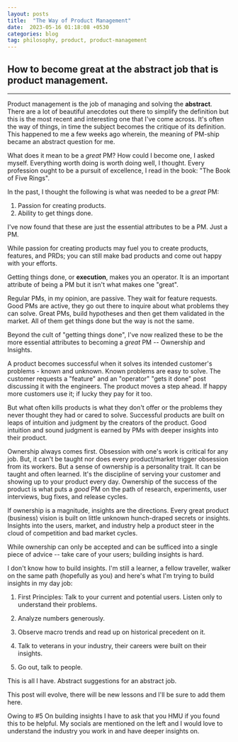 ```yaml
---
layout: posts
title:  "The Way of Product Management"
date:  2023-05-16 01:18:08 +0530
categories: blog
tag: philosophy, product, product-management
---
```

## How to become great at the abstract job that is product management.
---
Product management is the job of managing and solving the **abstract**. There are a lot of beautiful anecdotes out there to simplify the definition but this is the most recent and interesting one that I've come across. It's often the way of things, in time the subject becomes the critique of its definition. This happened to me a few weeks ago wherein, the meaning of PM-ship became an abstract question for me. 

What does it mean to be a *great* PM? How could I become one, I asked myself. Everything worth doing is worth doing well, I thought. Every profession ought to be a pursuit of excellence, I read in the book: "The Book of Five Rings".

In the past, I thought the following is what was needed to be a *great* PM:
1. Passion for creating products.
2. Ability to get things done.

I've now found that these are just the essential attributes to be a PM. Just a PM.

While passion for creating products may fuel you to create products, features, and PRDs; you can still make bad products and come out happy with your efforts.

Getting things done, or **execution**, makes you an operator. It is an important attribute of being a PM but it isn't what makes one "great". 

Regular PMs, in my opinion, are passive. They wait for feature requests. Good PMs are active, they go out there to inquire about what problems they can solve. Great PMs, build hypotheses and then get them validated in the market. All of them get things done but the way is not the same.

Beyond the cult of "getting things done", I've now realized these to be the more essential attributes to becoming a *great* PM -- Ownership and Insights.

A product becomes successful when it solves its intended customer's problems - known and unknown. Known problems are easy to solve. The customer requests a "feature" and an "operator" "gets it done" post discussing it with the engineers. The product moves a step ahead. If happy more customers use it; if lucky they pay for it too.

But what often kills products is what they don't offer or the problems they never thought they had or cared to solve. Successful products are built on leaps of intuition and judgment by the creators of the product. Good intuition and sound judgment is earned by PMs with deeper insights into their product.

Ownership always comes first. Obsession with one's work is critical for any job. But, it can't be taught nor does every product/market trigger obsession from its workers. But a sense of ownership is a personality trait. It can be taught and often learned. It's the discipline of serving your customer and showing up to your product every day. 
Ownership of the success of the product is what puts a *good* PM on the path of research, experiments, user interviews, bug fixes, and release cycles. 

If ownership is a magnitude, insights are the directions. Every great product (business) vision is built on little unknown hunch-draped secrets or insights. Insights into the users, market, and industry help a product steer in the cloud of competition and bad market cycles.

While ownership can only be accepted and can be sufficed into a single piece of advice -- take care of your users; building insights is hard.

I don't know how to build insights. I'm still a learner, a fellow traveller, walker on the same path (hopefully as you) and here's what I'm trying to build insights in my day job:

1. First Principles: Talk to your current and potential users. Listen only to understand their problems. 

2. Analyze numbers generously. 

3. Observe macro trends and read up on historical precedent on it.

4. Talk to veterans in your industry, their careers were built on their insights.

5. Go out, talk to people.

This is all I have. Abstract suggestions for an abstract job. 

This post will evolve, there will be new lessons and I'll be sure to add them here. 

Owing to #5 On building insights I have to ask that you HMU if you found this to be helpful. My socials are mentioned on the left and I would love to understand the industry you work in and have deeper insights on. 



